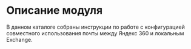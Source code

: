 # Описание модуля 
В данном каталоге собраны инструкции по работе с конфигурацией совместного использования почты между Яндекс 360 и локальным Exchange.